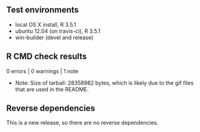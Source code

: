 ## Test environments
* local OS X install, R 3.5.1
* ubuntu 12.04 (on travis-ci), R 3.5.1
* win-builder (devel and release)

## R CMD check results

0 errors | 0 warnings | 1 note

* Note: Size of tarball: 28358982 bytes, which is likely due to the gif files that are used in the README.

## Reverse dependencies

This is a new release, so there are no reverse dependencies.


